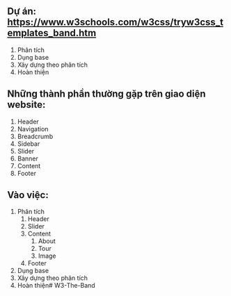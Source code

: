 ## Dự án: https://www.w3schools.com/w3css/tryw3css_templates_band.htm
1. Phân tích
2. Dụng base
3. Xây dựng theo phân tích
4. Hoàn thiện

## Những thành phần thường gặp trên giao diện website:
1. Header
2. Navigation
3. Breadcrumb
4. Sidebar
5. Slider
6. Banner
7. Content
8. Footer

## Vào việc:
1. Phân tích
    1. Header
    2. Slider
    3. Content
        1. About
        2. Tour
        3. Image
    4. Footer
2. Dụng base
3. Xây dựng theo phân tích
4. Hoàn thiện#   W 3 - T h e - B a n d  
 